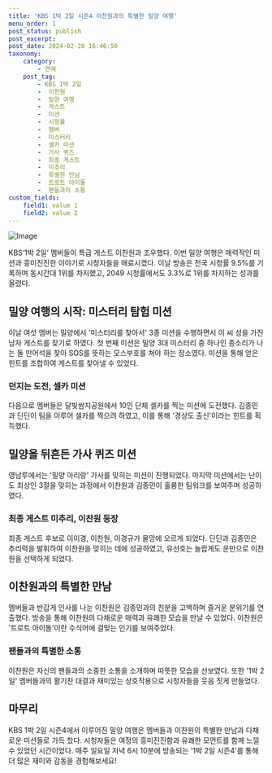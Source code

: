 ```yaml
---
title: 'KBS 1박 2일 시즌4 이찬원과의 특별한 밀양 여행'
menu_order: 1
post_status: publish
post_excerpt: 
post_date: 2024-02-20 16:46:50
taxonomy:
    category:
        - 연예
    post_tag:
        - KBS 1박 2일
        -  이찬원
        -  밀양 여행
        -  게스트
        -  미션
        -  시청률
        -  멤버
        -  미스터리
        -  셀카 미션
        -  가사 퀴즈
        -  최종 게스트
        -  미추리
        -  특별한 만남
        -  트로트 아이돌
        -  팬들과의 소통
custom_fields:
    field1: value 1
    field2: value 2
---
```


![Image](https://mimgnews.pstatic.net/image/009/2024/02/19/0005260329_001_20240219095001031.jpg?type=w540)

KBS‘1박 2일’ 멤버들이 특급 게스트 이찬원과 조우했다. 이번 밀양 여행은 매력적인 미션과 흥미진진한 이야기로 시청자들을 매료시켰다. 이날 방송은 전국 시청률 9.5%를 기록하며 동시간대 1위를 차지했고, 2049 시청률에서도 3.3%로 1위를 차지하는 성과를 올렸다.
## 밀양 여행의 시작: 미스터리 탐험 미션
이날 여섯 멤버는 밀양에서 '미스터리를 찾아서' 3종 미션을 수행하면서 이 씨 성을 가진 남자 게스트를 찾기로 하였다. 첫 번째 미션은 밀양 3대 미스터리 중 하나인 종소리가 나는 돌 만어석을 찾아 SOS를 뜻하는 모스부호를 쳐야 하는 장소였다. 미션을 통해 얻은 힌트를 조합하여 게스트를 찾아낼 수 있었다.
### 던지는 도전, 셀카 미션
다음으로 멤버들은 달빛쌈지공원에서 10인 단체 셀카를 찍는 미션에 도전했다. 김종민과 딘딘이 팀을 이루어 셀카를 찍으려 하였고, 이를 통해 '경상도 출신'이라는 힌트를 획득했다.
## 밀양을 뒤흔든 가사 퀴즈 미션
영남루에서는 '밀양 아리랑' 가사를 맞히는 미션이 진행되었다. 마지막 미션에서는 난이도 최상인 3절을 맞히는 과정에서 이찬원과 김종민이 훌륭한 팀워크를 보여주며 성공하였다.
### 최종 게스트 미추리, 이찬원 등장
최종 게스트 후보로 이이경, 이찬원, 이경규가 물망에 오르게 되었다. 딘딘과 김종민은 추리력을 발휘하여 이찬원을 맞히는 데에 성공하였고, 유선호는 놀랍게도 운만으로 이찬원을 선택하게 되었다.
## 이찬원과의 특별한 만남
멤버들과 반갑게 인사를 나눈 이찬원은 김종민과의 친분을 고백하며 즐거운 분위기를 연출했다. 방송을 통해 이찬원의 다채로운 매력과 유쾌한 모습을 만날 수 있었다. 이찬원은 '트로트 아이돌'이란 수식어에 걸맞는 인기를 보여주었다.
### 팬들과의 특별한 소통
이찬원은 자신의 팬들과의 소중한 소통을 소개하며 따뜻한 모습을 선보였다. 또한 '1박 2일' 멤버들과의 활기찬 대결과 재미있는 상호작용으로 시청자들을 웃음 짓게 만들었다.
## 마무리
KBS 1박 2일 시즌4에서 이루어진 밀양 여행은 멤버들과 이찬원의 특별한 만남과 다채로운 미션들로 가득 찼다. 시청자들은 여정의 흥미진진함과 유쾌한 모먼트를 함께 느낄 수 있었던 시간이었다. 매주 일요일 저녁 6시 10분에 방송되는 '1박 2일 시즌4'를 통해 더 많은 재미와 감동을 경험해보세요!
